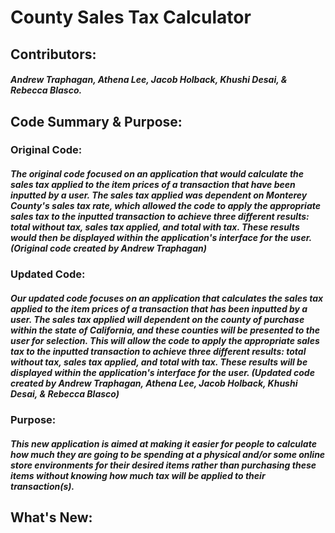 # **County Sales Tax Calculator**

## Contributors: 
##### Andrew Traphagan, Athena Lee, Jacob Holback, Khushi Desai, & Rebecca Blasco.

## Code Summary & Purpose:
### Original Code:
##### The original code focused on an application that would calculate the sales tax applied to the item prices of a transaction that have been inputted by a user. The sales tax applied was dependent on Monterey County's sales tax rate, which allowed the code to apply the appropriate sales tax to the inputted transaction to achieve three different results: total without tax, sales tax applied, and total with tax. These results would then be displayed within the application's interface for the user. (Original code created by Andrew Traphagan)
### Updated Code:
##### Our updated code focuses on an application that calculates the sales tax applied to the item prices of a transaction that has been inputted by a user. The sales tax applied will dependent on the county of purchase within the state of California, and these counties will be presented to the user for selection. This will allow the code to apply the appropriate sales tax to the inputted transaction to achieve three different results: total without tax, sales tax applied, and total with tax. These results will be displayed within the application's interface for the user. (Updated code created by Andrew Traphagan, Athena Lee, Jacob Holback, Khushi Desai, & Rebecca Blasco)
### Purpose:
##### This new application is aimed at making it easier for people to calculate how much they are going to be spending at a physical and/or some online store environments for their desired items rather than purchasing these items without knowing how much tax will be applied to their transaction(s).

## What's New:
